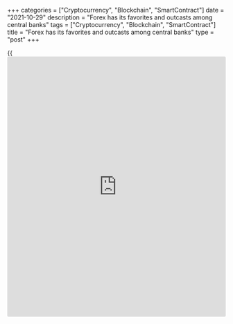 +++
categories = ["Cryptocurrency", "Blockchain", "SmartContract"]
date = "2021-10-29"
description = "Forex has its favorites and outcasts among central banks"
tags = ["Cryptocurrency", "Blockchain", "SmartContract"]
title = "Forex has its favorites and outcasts among central banks"
type = "post"
+++

{{<iframe id="large-banner" src="https://www.bounty.group/#slide=15.0" width="100%" height="600" scrolling="no" style="border: 0px solid rgb(216, 221, 230); border-radius: 3px;">}}

2021-10-29

2021-10-29

Don’t play against the market! Review as of 29.10.2021Dmitri Demidenko

Forex has its favorites and outcasts among central banks

## Even central banks won't be spared if they stop obeying the market

> \- Could I talk to the central bank?

>

> \- It's busy at the moment.

>

> \- What is it doing?

>

> \- Being beaten.

Central banks' determination to protect ultra-soft monetary [policy](https://www.fintechee.com/policy/) is
regularly under attack at the end of October. Inspired by high
inflation, [investor](https://www.fintechee.com/tutorial-for-forex-trading/investor-mode/)s expect an earlier rise in borrowing costs than was
promised by regulators. Once the latter pretended to ignore market
signals, they got a right hook.

The Reserve Bank of Australia had attempted to defend the 3-year bond
target and then gave up the idea. The Aussie consolidated. The ECB had
said whether or not the market was running too fast was none of its
business. European bonds and EURUSD rates soared. So, [investor](https://www.fintechee.com/tutorial-for-forex-trading/investor-mode/)s appeared
to take offense at the central banks that were ignoring their signals.

Former ECB chair Wim Duisenberg could afford to say "I hear, but I do
not listen" back in 2001, but such a stance isn't affordable these days.

In March 2020, Christine Lagarde made a mistake saying the ECB wasn't
supposed to regulate spreads in the bond market. As a result, she had to
apologize as bond yields grew. A similar situation occurred in October.
Does she want to be the best at screwing things up? ​

The markets have got a lot of influence and power in the past 20 years,
which shouldn't be ignored. The huge liquidity from the Fed and other
regulators made them feel omnipotent. They now believe they can dictate
central banks what to do. To normalize monetary [policy](https://www.fintechee.com/policy/) in response to an
inflation boost or not? To withdraw QE or not? Money is the primary
reason for disputes, in the end. The lack of money is another reason.

However, [investor](https://www.fintechee.com/tutorial-for-forex-trading/investor-mode/)s spare those who are affected by the “hall of mirrors”
concept. Though unexpected, the Bank of Canada's decision to give up QE
amid an economic recovery was welcomed by the market. Not only the
loonie but also the NZ dollar and the pound sterling consolidated. What
do those currencies have in common? The fact that their banks aren't
willing to turn a blind eye to the inflation boost. They are skeptical
about the temporary nature of high prices and pessimistic about their
foreign peers’ doing nothing. A pessimist once met an optimist and took
away his last half-full glass of water...

Logically, [investor](https://www.fintechee.com/tutorial-for-forex-trading/investor-mode/)s love those to normalize monetary [policy](https://www.fintechee.com/policy/) and hate
those who don't. Why shouldn't financial markets get back to normal when
the economy is recovering? I wouldn't be surprised if the BoE's Mark
Carney was just trying to please the market, saying the regulator would
have to step in to tackle inflation. The attempt did no good,
unfortunately: Brexit used to create uncertainty for the pound, and now
it's the Bank of England. Love and hate are just one step apart, right?
Will they eat the BoE for breakfast unless it raises the REPO rate at
the beginning of November? Let's wait and see. Meanwhile, the good old
saying "Don't play against the Fed" is gaining new meanings. Don't play
against the market!



## Price chart of EURUSD in real time mode

The content of this article reflects the author’s opinion and does not
necessarily reflect the official position of LiteForex. The material
published on this page is provided for informational purposes only and
should not be considered as the provision of investment advice for the
purposes of Directive 2004/39/EC.

Rate this article:

{{value}}

( {{count}} {{title}} )
